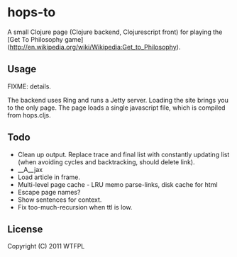 # hops-to

A small Clojure page (Clojure backend, Clojurescript front) for
playing the [Get To Philosophy game]
(http://en.wikipedia.org/wiki/Wikipedia:Get_to_Philosophy).

## Usage

FIXME: details.

The backend uses Ring and runs a Jetty server. Loading the site brings
you to the only page. The page loads a single javascript file, which
is compiled from hops.cljs.

## Todo

* Clean up output. Replace trace and final list with constantly
  updating list (when avoiding cycles and backtracking, should delete
  link).
* __A__jax
* Load article in frame.
* Multi-level page cache - LRU memo parse-links, disk cache for html
* Escape page names?
* Show sentences for context.
* Fix too-much-recursion when ttl is low.

## License

Copyright (C) 2011 WTFPL
